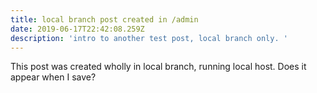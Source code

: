 ```yaml
---
title: local branch post created in /admin
date: 2019-06-17T22:42:08.259Z
description: 'intro to another test post, local branch only. '
---
```

This post was created wholly in local branch, running local host. Does it appear when I save?

